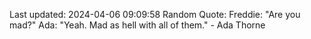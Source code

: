 Last updated: 2024-04-06 09:09:58
Random Quote: Freddie: "Are you mad?"
Ada: "Yeah. Mad as hell with all of them." - Ada Thorne